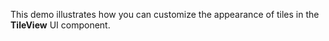 This demo illustrates how you can customize the appearance of&nbsp;tiles in&nbsp;the **TileView** UI component.